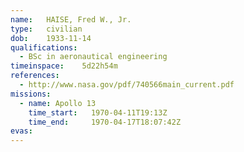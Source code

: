```yaml
---
name:	HAISE, Fred W., Jr.
type:	civilian
dob:	1933-11-14
qualifications:
  - BSc in aeronautical engineering
timeinspace:	5d22h54m
references:
  - http://www.nasa.gov/pdf/740566main_current.pdf
missions:
  - name: Apollo 13
    time_start:   1970-04-11T19:13Z
    time_end:     1970-04-17T18:07:42Z
evas:
---
```

